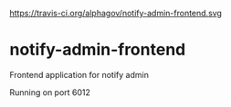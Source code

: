 https://travis-ci.org/alphagov/notify-admin-frontend.svg

# notify-admin-frontend
Frontend application for notify admin

Running on port 6012
